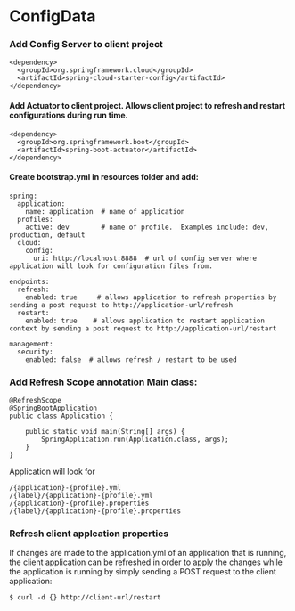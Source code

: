 # ConfigData

### Add Config Server to client project

```
<dependency>
  <groupId>org.springframework.cloud</groupId>
  <artifactId>spring-cloud-starter-config</artifactId>
</dependency>
```
#### Add Actuator to client project.  Allows client project to refresh and restart configurations during run time.
```
<dependency>
  <groupId>org.springframework.boot</groupId>
  <artifactId>spring-boot-actuator</artifactId>
</dependency>
```
#### Create bootstrap.yml in resources folder and add:
```
spring:
  application:
    name: application  # name of application
  profiles:
    active: dev        # name of profile.  Examples include: dev, production, default
  cloud:    
    config:
      uri: http://localhost:8888  # url of config server where application will look for configuration files from.
      
endpoints:
  refresh:
    enabled: true     # allows application to refresh properties by sending a post request to http://application-url/refresh
  restart:
    enabled: true    # allows application to restart application context by sending a post request to http://application-url/restart

management:
  security:
    enabled: false  # allows refresh / restart to be used
```
### Add Refresh Scope annotation Main class:
```
@RefreshScope
@SpringBootApplication
public class Application {

	public static void main(String[] args) {
		SpringApplication.run(Application.class, args);
	}
}

```
Application will look for 
```/{application}/{profile}[/{label}]
/{application}-{profile}.yml
/{label}/{application}-{profile}.yml
/{application}-{profile}.properties
/{label}/{application}-{profile}.properties
```

### Refresh client applcation properties
If changes are made to the application.yml of an application that is running,  the client application can be refreshed in order to apply the changes while the application is running by simply sending a POST request to the client application:
``` 
$ curl -d {} http://client-url/restart
```
